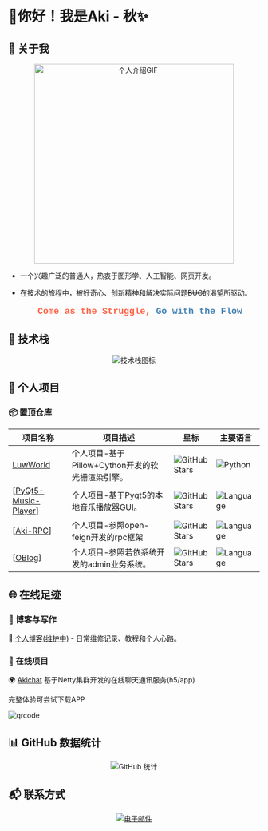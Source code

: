 #  👋你好！我是Aki - 秋✨

## 🚀 关于我

<div align="center">
  <img src=https://media.giphy.com/media/3oz8xur099boo4N9aU/giphy.gif?cid=790b7611z8n7me104peprcxgnzyvrrwvvyfe7sode229wxxj&ep=v1_gifs_search&rid=giphy.gif&ct=g width="auto" height="400" alt="个人介绍GIF" style="object-fit: cover; object-position: center;">
</div>


- 一个兴趣广泛的普通人，热衷于图形学、人工智能、网页开发。

- 在技术的旅程中，被好奇心、创新精神和解决实际问题~~BUG~~的渴望所驱动。

  <p style="font-size: 18px; font-weight: bold; color: #FF6347; text-align: center; font-family: 'Courier New', Courier, monospace;">
      Come as the Struggle, <span style="color: #4682B4;">Go with the Flow</span>
  </p>

## 🔧 技术栈

<div align="center">
  <img src="https://skillicons.dev/icons?i=java,cpp,python,go,html,js,vue,nodejs,docker,cs,unity,aws,git,figma" alt="技术栈图标">
</div>



## 🌟 个人项目

### 📦 置顶仓库

| 项目名称                                         | 项目描述                                         | 星标                                                         | 主要语言                                                     |
| ------------------------------------------------ | ------------------------------------------------ | ------------------------------------------------------------ | ------------------------------------------------------------ |
| [LuwWorld](https://github.com/aki-zone/LuwWorld) | 个人项目-基于Pillow+Cython开发的软光栅渲染引擎。 | ![GitHub Stars](https://img.shields.io/github/stars/aki-zone/LuwWorld?style=social) | ![Python](https://img.shields.io/github/languages/top/aki-zone/LuwWorld) |
| [[PyQt5-Music-Player](https://github.com/aki-zone/PyQt5-Music-Player)]     | 个人项目-基于Pyqt5的本地音乐播放器GUI。       | ![GitHub Stars](https://img.shields.io/github/stars/aki-zone/PyQt5-Music-Player?style=social) | ![Language](https://img.shields.io/github/languages/top/aki-zone/Oblog) |
| [[Aki-RPC](https://github.com/aki-zone/Aki-RPC)] | 个人项目-参照open-feign开发的rpc框架             | ![GitHub Stars](https://img.shields.io/github/stars/12aaa-zone/Aki-RPC?style=social) | ![Language](https://img.shields.io/github/languages/top/aki-zone/Aki-RPC) |
| [[OBlog](https://github.com/aki-zone/OBlog)]     | 个人项目-参照若依系统开发的admin业务系统。       | ![GitHub Stars](https://img.shields.io/github/stars/aki-zone/Oblog?style=social) | ![Language](https://img.shields.io/github/languages/top/aki-zone/Oblog) |
## 🌐 在线足迹

### 📝 博客与写作

🔗 [个人博客(维护中)](https://aki.cc) - 日常维修记录、教程和个人心路。

### 🚀 在线项目

🌍 [Akichat](http://103.112.96.237:8082/) 基于Netty集群开发的在线聊天通讯服务(h5/app)

  完整体验可尝试下载APP

  ![qrcode](http://103.112.96.237:8001/api/v1/buckets/akichat/objects/download?preview=true&prefix=common%2FjTfsVbdh.png&version_id=null)

## 📊 GitHub 数据统计

<div align="center">
  <img src="https://github-readme-stats.vercel.app/api?username=aki-zone&show_icons=true&theme=radical&locale=cn" alt="GitHub 统计">
</div>

## 📬 联系方式

<div align="center">
  <a href="mail:1922271785@qq.com">
    <img src="https://img.shields.io/badge/mail-D14836?style=for-the-badge&logo=gmail&logoColor=white" alt="电子邮件">
  </a>
</div>

